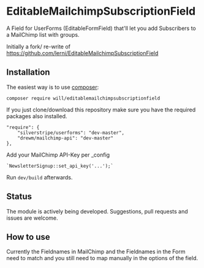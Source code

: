 EditableMailchimpSubscriptionField
==================================

A Field for UserForms (EditableFormField) that'll let you add Subscribers to a MailChimp list with groups.

Initially a fork/ re-write of https://github.com/lerni/EditableMailchimpSubscriptionField

Installation
------------
The easiest way is to use [composer](https://getcomposer.org/):

    composer require will/editablemailchimpsubscriptionfield

If you just clone/download this repository make sure you have the required packages also installed.

    "require": {
        "silverstripe/userforms": "dev-master",
        "drewm/mailchimp-api": "dev-master"
    },

Add your MailChimp API-Key per _config

    `NewsletterSignup::set_api_key('...');`

Run `dev/build` afterwards.

Status
-------------
The module is actively being developed.  Suggestions, pull requests and issues are welcome.

How to use
-------------
Currently the Fieldnames in MailChimp and the Fieldnames in the Form need to match and you still need to map manually in the options of the field.